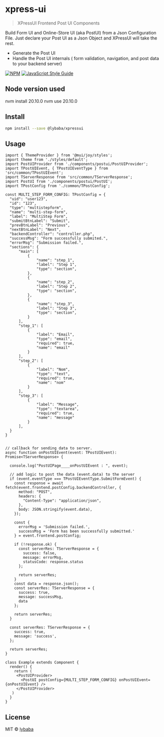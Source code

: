 # xpress-ui

> XPressUI Frontend Post UI Components

Build Form UI and Online-Store UI (aka PostUI)  from a Json Configuration File.
Just declare your Post UI as a Json Object and XPressUI will take the rest.
- Generate the Post UI
- Handle the Post UI internals ( form validation, navigation, and post data to your backend server)

[![NPM](https://img.shields.io/npm/v/postui.svg)](https://www.npmjs.com/package/postui) [![JavaScript Style Guide](https://img.shields.io/badge/code_style-standard-brightgreen.svg)](https://standardjs.com)

## Node version used
nvm install 20.10.0
nvm use 20.10.0

## Install

```bash
npm install --save @lybaba/xpressui
```

## Usage

```tsx
import { ThemeProvider } from '@mui/joy/styles';
import theme from './styles/default';
import PostUIProvider from './components/postui/PostUIProvider';
import TPostUIEvent, { TPostUIEventType } from 'src/common/TPostUIEvent';
import TServerResponse from 'src/common/TServerResponse';
import PostUI from './components/postui/PostUI';
import TPostConfig from './common/TPostConfig';

const MULTI_STEP_FORM_CONFIG: TPostConfig = {
  "uid": "user123",
  "id": "123",
  "type": "multistepform",
  "name": "multi-step-form",
  "label": "MultiStep Form",
  "submitBtnLabel": "Submit",
  "prevBtnLabel": "Previous",
  "nextBtnLabel": "Next",
  "backendController": "controller.php",
  "successMsg": "Form successfully submited.",
  "errorMsg": "Submission failed.",
  "sections": {
      "main": [
          {
              "name": "step_1",
              "label": "Step 1",
              "type": "section",
          },
          {
              "name": "step_2",
              "label": "Step 2",
              "type": "section",
          },
          {
              "name": "step_3",
              "label": "Step 3",
              "type": "section",
          }
      ],
      "step_1": [
          {
              "label": "Email",
              "type": "email",
              "required": true,
              "name": "email"
          }
      ],
      "step_2": [
          {
              "label": "Nom",
              "type": "text",
              "required": true,
              "name": "nom"
          }
      ],
      "step_3": [
          {
              "label": "Message",
              "type": "textarea",
              "required": true,
              "name": "message"
          }
      ],
  }
}


// callback for sending data to server.  
async function onPostUIEvent(event: TPostUIEvent): Promise<TServerResponse> {

  console.log("PostUIPage____onPostUIEvent : ", event);

  // add logic to post the data (event.data) to the server
  if (event.eventType === TPostUIEventType.SubmitFormEvent) {
    const response = await fetch(event.frontend.postConfig.backendController, {
      method: "POST", 
      headers: {
        "Content-Type": "application/json",
      },
      body: JSON.stringify(event.data), 
    });

    const {
      errorMsg = 'Submission failed.',
      successMsg = 'Form has been successfully submitted.'
    } = event.frontend.postConfig;

    if (!response.ok) {
      const serverRes: TServerResponse = {
        success: false,
        message: errorMsg,
        statusCode: response.status
      };

      return serverRes;
    }
    const data = response.json();
    const serverRes: TServerResponse = {
      success: true,
      message: successMsg,
      data
    };

    return serverRes;
  }

  const serverRes: TServerResponse = {
    success: true,
    message: 'success',
  };

  return serverRes;
}

class Example extends Component {
  render() {
    return (
     <PostUIProvider>
       <PostUI postConfig={MULTI_STEP_FORM_CONFIG} onPostUIEvent={onPostUIEvent} />
     </PostUIProvider>
   )
  }
}
```

## License

MIT © [lybaba](https://github.com/lybaba)
